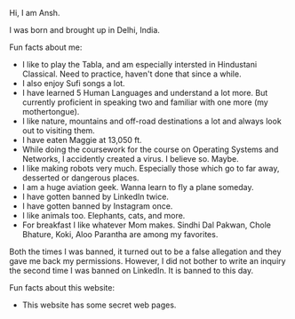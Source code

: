 Hi, I am Ansh.

I was born and brought up in Delhi, India.

Fun facts about me:
- I like to play the Tabla, and am especially intersted in Hindustani Classical. Need to practice, haven't done that since a while.
- I also enjoy Sufi songs a lot.
- I have learned 5 Human Languages and understand a lot more. But currently proficient in speaking two and familiar with one more (my mothertongue).
- I like nature, mountains and off-road destinations a lot and always look out to visiting them.
- I have eaten Maggie at 13,050 ft.
- While doing the coursework for the course on Operating Systems and Networks, I accidently created a virus. I believe so. Maybe.
- I like making robots very much. Especially those which go to far away, desserted or dangerous places.
- I am a huge aviation geek. Wanna learn to fly a plane someday.
- I have gotten banned by LinkedIn twice.
- I have gotten banned by Instagram once.
- I like animals too. Elephants, cats, and more.
- For breakfast I like whatever Mom makes. Sindhi Dal Pakwan, Chole Bhature, Koki, Aloo Parantha are among my favorites.

Both the times I was banned, it turned out to be a false allegation and they gave me back my permissions. However, I did not bother to write an inquiry the second time I was banned on LinkedIn. It is banned to this day.

Fun facts about this website:
- This website has some secret web pages.